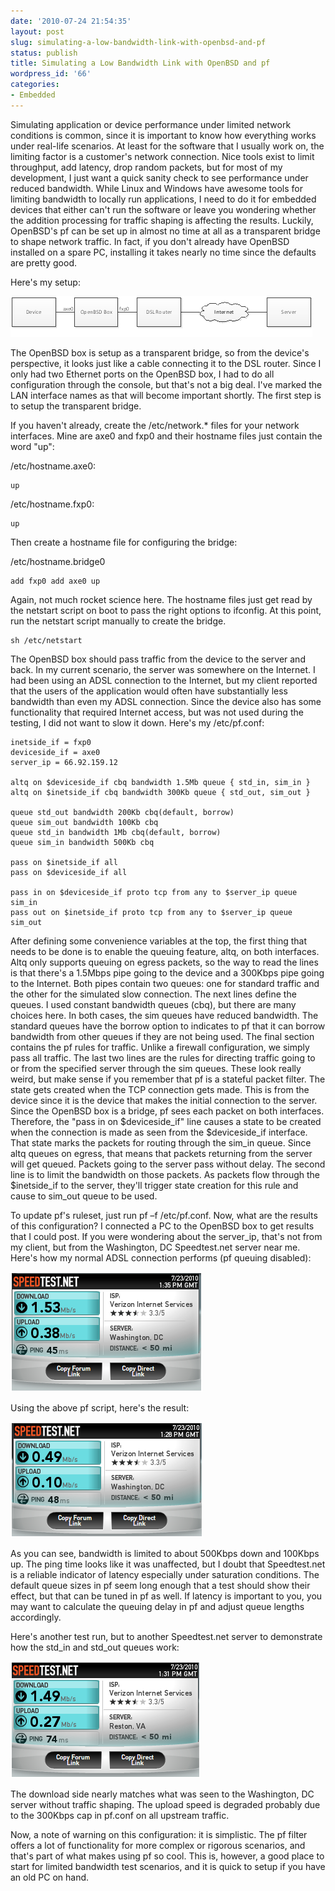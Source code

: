 ```yaml
---
date: '2010-07-24 21:54:35'
layout: post
slug: simulating-a-low-bandwidth-link-with-openbsd-and-pf
status: publish
title: Simulating a Low Bandwidth Link with OpenBSD and pf
wordpress_id: '66'
categories:
- Embedded
---
```


Simulating application or device performance under limited network conditions is common, since it is important to know how everything works under real-life scenarios. At least for the software that I usually work on, the limiting factor is a customer's network connection. Nice tools exist to limit throughput, add latency, drop random packets, but for most of my development, I just want a quick sanity check to see performance under reduced bandwidth. While Linux and Windows have awesome tools for limiting bandwidth to locally run applications, I need to do it for embedded devices that either can't run the software or leave you wondering whether the addition processing for traffic shaping is affecting the results. Luckily, OpenBSD's pf can be set up in almost no time at all as a transparent bridge to shape network traffic. In fact, if you don't already have OpenBSD installed on a spare PC, installing it takes nearly no time since the defaults are pretty good.

Here's my setup:

![](/assets/old/072510_0154_Simulatinga1.png)

The OpenBSD box is setup as a transparent bridge, so from the device's perspective, it looks just like a cable connecting it to the DSL router. Since I only had two Ethernet ports on the OpenBSD box, I had to do all configuration through the console, but that's not a big deal. I've marked the LAN interface names as that will become important shortly. The first step is to setup the transparent bridge.

If you haven't already, create the /etc/network.* files for your network interfaces. Mine are axe0 and fxp0 and their hostname files just contain the word "up":

/etc/hostname.axe0:
   
    up

/etc/hostname.fxp0:
    
    up

Then create a hostname file for configuring the bridge:

/etc/hostname.bridge0

    
    add fxp0 add axe0 up


Again, not much rocket science here. The hostname files just get read by the netstart script on boot to pass the right options to ifconfig. At this point, run the netstart script manually to create the bridge.

    
    sh /etc/netstart


The OpenBSD box should pass traffic from the device to the server and back. In my current scenario, the server was somewhere on the Internet. I had been using an ADSL connection to the Internet, but my client reported that the users of the application would often have substantially less bandwidth than even my ADSL connection. Since the device also has some functionality that required Internet access, but was not used during the testing, I did not want to slow it down. Here's my /etc/pf.conf:

    
    inetside_if = fxp0
    deviceside_if = axe0
    server_ip = 66.92.159.12
    
    altq on $deviceside_if cbq bandwidth 1.5Mb queue { std_in, sim_in }
    altq on $inetside_if cbq bandwidth 300Kb queue { std_out, sim_out }
    
    queue std_out bandwidth 200Kb cbq(default, borrow)
    queue sim_out bandwidth 100Kb cbq
    queue std_in bandwidth 1Mb cbq(default, borrow)
    queue sim_in bandwidth 500Kb cbq
    
    pass on $inetside_if all
    pass on $deviceside_if all
    
    pass in on $deviceside_if proto tcp from any to $server_ip queue sim_in
    pass out on $inetside_if proto tcp from any to $server_ip queue sim_out


After defining some convenience variables at the top, the first thing that needs to be done is to enable the queuing feature, altq, on both interfaces. Altq only supports queuing on egress packets, so the way to read the lines is that there's a 1.5Mbps pipe going to the device and a 300Kbps pipe going to the Internet. Both pipes contain two queues: one for standard traffic and the other for the simulated slow connection. The next lines define the queues. I used constant bandwidth queues (cbq), but there are many choices here. In both cases, the sim queues have reduced bandwidth. The standard queues have the borrow option to indicates to pf that it can borrow bandwidth from other queues if they are not being used. The final section contains the pf rules for traffic. Unlike a firewall configuration, we simply pass all traffic. The last two lines are the rules for directing traffic going to or from the specified server through the sim queues.  These look really weird, but make sense if you remember that pf is a stateful packet filter. The state gets created when the TCP connection gets made. This is from the device since it is the device that makes the initial connection to the server. Since the OpenBSD box is a bridge, pf sees each packet on both interfaces. Therefore, the "pass in on $deviceside_if" line causes a state to be created when the connection is made as seen from the $deviceside_if interface. That state marks the packets for routing through the sim_in queue. Since altq queues on egress, that means that packets returning from the server will get queued. Packets going to the server pass without delay. The second line is to limit the bandwidth on those packets. As packets flow through the $inetside_if to the server, they'll trigger state creation for this rule and cause to sim_out queue to be used.

To update pf's ruleset, just run pf –f /etc/pf.conf. Now, what are the results of this configuration? I connected a PC to the OpenBSD box to get results that I could post. If you were wondering about the server_ip, that's not from my client, but from the Washington, DC Speedtest.net server near me. Here's how my normal ADSL connection performs (pf queuing disabled):

![](/assets/old/072510_0154_Simulatinga2.png)

Using the above pf script, here's the result:

![](/assets/old/072510_0154_Simulatinga3.png)

As you can see, bandwidth is limited to about 500Kbps down and 100Kbps up. The ping time looks like it was unaffected, but I doubt that Speedtest.net is a reliable indicator of latency especially under saturation conditions. The default queue sizes in pf seem long enough that a test should show their effect, but that can be tuned in pf as well. If latency is important to you, you may want to calculate the queuing delay in pf and adjust queue lengths accordingly.

Here's another test run, but to another Speedtest.net server to demonstrate how the std_in and std_out queues work:

![](/assets/old/072510_0154_Simulatinga4.png)

The download side nearly matches what was seen to the Washington, DC server without traffic shaping. The upload speed is degraded probably due to the 300Kbps cap in pf.conf on all upstream traffic.

Now, a note of warning on this configuration: it is simplistic. The pf filter offers a lot of functionality for more complex or rigorous scenarios, and that's part of what makes using pf so cool. This is, however, a good place to start for limited bandwidth test scenarios, and it is quick to setup if you have an old PC on hand.
